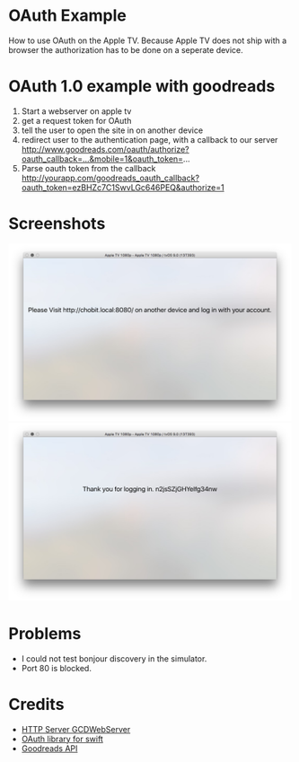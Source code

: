 # OAuth Example
How to use OAuth on the Apple TV. Because Apple TV does not ship with a browser the authorization has to be done on a seperate device.

# OAuth 1.0 example with goodreads

1. Start a webserver on apple tv
2. get a request token for OAuth
3. tell the user to open the site in on another device
4. redirect user to the authentication page, with a callback to our server
http://www.goodreads.com/oauth/authorize?oauth_callback=...&mobile=1&oauth_token=...
5. Parse oauth token from the callback
http://yourapp.com/goodreads_oauth_callback?oauth_token=ezBHZc7C1SwvLGc646PEQ&authorize=1

# Screenshots
![step 1](material/step1.png)
![step 2](material/step2.png)

# Problems
* I could not test bonjour discovery in the simulator.
* Port 80 is blocked.

# Credits
* [HTTP Server GCDWebServer](https://github.com/swisspol/GCDWebServer)
* [OAuth library for swift](https://github.com/dongri/OAuthSwift)
* [Goodreads API](https://www.goodreads.com/api/documentation#oauth)